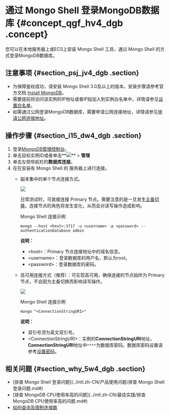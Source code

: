 # 通过 Mongo Shell 登录MongoDB数据库 {#concept_qgf_hv4_dgb .concept}

您可以在本地服务器上或ECS上安装 Mongo Shell 工具，通过 Mongo Shell 的方式登录MongoDB数据库。

## 注意事项 {#section_psj_jv4_dgb .section}

-   为保障鉴权成功，请安装 Mongo Shell 3.0及以上的版本。安装步骤请参考官方文档 [Install MongoDB](https://docs.mongodb.com/v3.4/installation/)。
-   需要提前将访问该实例的IP地址或者IP段加入到实例白名单中，详情请参见[设置白名单](intl.zh-CN/副本集快速入门/设置白名单.md#)。
-   如需通过公网登录MongoDB数据库，需要申请公网连接地址，详情请参见[申请公网连接地址](intl.zh-CN/副本集快速入门/连接实例/申请公网连接地址.md#)。

## 操作步骤 {#section_i15_dw4_dgb .section}

1.  登录[MongoDB管理控制台](https://mongodb.console.aliyun.com)。
2.  单击目标实例ID或者单击**![](http://static-aliyun-doc.oss-cn-hangzhou.aliyuncs.com/assets/img/6723/154512642113851_zh-CN.png)** \> **管理**
3.  单击左侧导航栏的**数据库连接**。
4.  在在安装有 Mongo Shell 的 服务器上进行连接。
    -   副本集中的单个节点连接方式。

        ![](http://static-aliyun-doc.oss-cn-hangzhou.aliyuncs.com/assets/img/6675/154512642131535_zh-CN.png)

        日常测试时，可直接连接 Primary 节点。需要注意的是一旦发生[主备切换](../intl.zh-CN/用户指南/主备切换/副本集实例设置主备切换.md#)，连接节点的角色将发生变化，从而会对读写操作造成影响。

        Mongo Shell 连接示例

        ```
        mongo --host <host>:3717 -u <username> -p <password> --authenticationDatabase admin
        ```

        **说明：** 

        -   <host\>：Primary 节点连接地址中的域名信息。
        -   <username\>：登录数据库的用户名，默认为root。
        -   <password\>：登录数据库的密码。
    -   高可用连接方式（推荐）：可实现高可用，确保连接的节点始终为 Primary 节点，不会因为主备切换而影响读写操作。

        ![](http://static-aliyun-doc.oss-cn-hangzhou.aliyuncs.com/assets/img/6675/154512642134449_zh-CN.png)

        Mongo Shell 连接示例

        ```
        mongo "<ConnectionStringURI>"
        ```

        **说明：** 

        -   双引号须为英文双引号。
        -   <ConnectionStringURI\>：实例的**ConnectionStringURI**地址，**ConnectionStringURI**地址中`****`为数据库密码。数据库密码设置请参考[设置密码](intl.zh-CN/副本集快速入门/设置密码.md#)。

## 相关问题 {#section_why_5w4_dgb .section}

-   [排查 Mongo Shell 登录问题](../intl.zh-CN/产品使用问题/排查 Mongo Shell 登录问题.md#)
-   [排查 MongoDB CPU使用率高的问题](../intl.zh-CN/最佳实践/排查 MongoDB CPU使用率高的问题.md#)
-   [如何查询及限制连接数](../intl.zh-CN/产品使用问题/如何查询及限制连接数.md#)

